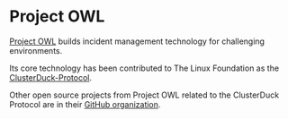 # Project OWL
[Project OWL](https://www.project-owl.com/) builds incident management technology for challenging environments.

Its core technology has been contributed to The Linux Foundation as the [ClusterDuck-Protocol](https://github.com/Code-and-Response/ClusterDuck-Protocol).

Other open source projects from Project OWL related to the ClusterDuck Protocol are in their [GitHub organization](https://github.com/project-owl).
